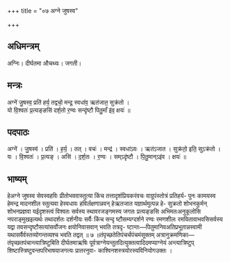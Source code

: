 +++
title = "०७ अग्ने जुषस्व"

+++
## अधिमन्त्रम्
अग्निः। दीर्घतमा औचथ्यः। जगती।

## मन्त्रः
अग्ने॑ जु॒षस्व॒ प्रति॑ हर्य॒ तद्वचो॒ मन्द्र॒ स्वधा॑व॒ ऋत॑जात॒ सुक्र॑तो ।  
यो वि॒श्वतः॑ प्र॒त्यङ्ङसि॑ दर्श॒तो र॒ण्वः सन्दृ॑ष्टौ पितु॒माँ इ॑व॒ क्षयः॑ ॥

## पदपाठः
अग्ने॑ । जु॒षस्व॑ । प्रति॑ । ह॒र्य॒ । तत् । वचः॑ । मन्द्र॑ । स्वधा॑ऽवः । ऋत॑ऽजात । सुक्र॑तो॒ इति॒ सुऽक्र॑तो ।  
यः । वि॒श्वतः॑ । प्र॒त्यङ् । असि॑ । द॒र्श॒तः । र॒ण्वः । सम्ऽदृ॑ष्टौ । पि॒तु॒मान्ऽइ॑व । क्षयः॑ ॥

## भाष्यम्
हेअग्ने जुषस्व सेवस्वहविः प्रीतोभववास्तुत्या किंच तत्तादृशंप्रियकरंवचः वाग्रूपंस्तोत्रं प्रतिहर्य- पुनः कामयस्व हेमन्द्र मादनशील स्तुत्यवा हेस्वधावः हविर्लक्षणान्नवन् हेऋतजात यज्ञार्थमुत्पन्न हे- सुक्रतो शोभनकुर्मन् शोभनप्रज्ञवा यईदृशस्त्वं विश्वतः सर्वस्य स्थावरजङ्गमस्य जगतः प्रत्यङ्ङसि अभिमतःअनुकूलोसि नपराङ्मुखइत्यर्थः तथादर्शतः दर्शनीयः सर्वैः किंच सन्दृ ष्टौसम्यग्दर्शने रण्वः रमणशीलः रमयितावाभवसिसर्वस्य यद्वा तवसन्दृष्टौसत्यांसर्वोजनः क्षयोनिवासवान् भवति तत्रदृ- ष्टान्तः—पितुमानिवअतिप्रभूतान्नस्वामी यथासर्वैर्वस्तव्योगन्तव्यश्च भवति तद्वत् ॥ ७ ॥तंपृच्छतेतिपंचर्चंपंचमंसूक्तम् अत्रानुक्रमणिका—तंपृच्छतपंचान्त्यात्रिष्टुबिति दीर्घतमाऋषिः पूर्वत्राग्नेयन्तुतदित्युक्तत्वादिदमप्याग्नेयं अन्त्यात्रिष्टुप् शिष्टास्त्रिष्टुवन्तपरिभाषयाजगत्यः प्रातरनुवा- काश्विनशस्त्रयोरस्यविनियोगउक्तः ।